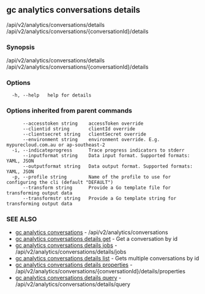 ## gc analytics conversations details

/api/v2/analytics/conversations/details /api/v2/analytics/conversations/{conversationId}/details

### Synopsis

/api/v2/analytics/conversations/details /api/v2/analytics/conversations/{conversationId}/details

### Options

```
  -h, --help   help for details
```

### Options inherited from parent commands

```
      --accesstoken string    accessToken override
      --clientid string       clientId override
      --clientsecret string   clientSecret override
      --environment string    environment override. E.g. mypurecloud.com.au or ap-southeast-2
  -i, --indicateprogress      Trace progress indicators to stderr
      --inputformat string    Data input format. Supported formats: YAML, JSON
      --outputformat string   Data output format. Supported formats: YAML, JSON
  -p, --profile string        Name of the profile to use for configuring the cli (default "DEFAULT")
      --transform string      Provide a Go template file for transforming output data
      --transformstr string   Provide a Go template string for transforming output data
```

### SEE ALSO

* [gc analytics conversations](gc_analytics_conversations.html)	 - /api/v2/analytics/conversations
* [gc analytics conversations details get](gc_analytics_conversations_details_get.html)	 - Get a conversation by id
* [gc analytics conversations details jobs](gc_analytics_conversations_details_jobs.html)	 - /api/v2/analytics/conversations/details/jobs
* [gc analytics conversations details list](gc_analytics_conversations_details_list.html)	 - Gets multiple conversations by id
* [gc analytics conversations details properties](gc_analytics_conversations_details_properties.html)	 - /api/v2/analytics/conversations/{conversationId}/details/properties
* [gc analytics conversations details query](gc_analytics_conversations_details_query.html)	 - /api/v2/analytics/conversations/details/query


